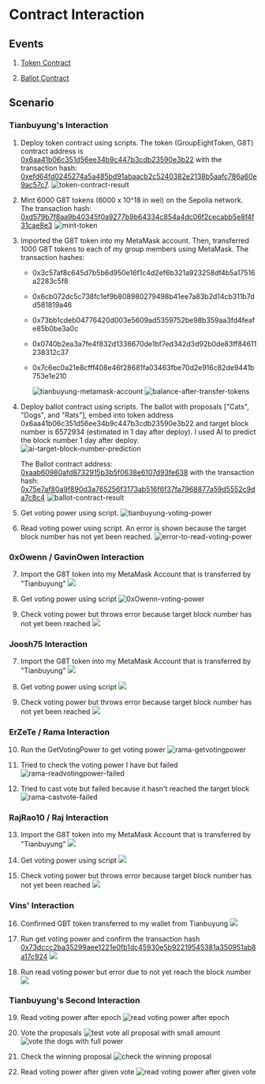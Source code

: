 # Contract Interaction

## Events

1. [Token Contract](https://sepolia.etherscan.io/address/0x6aa41b06c351d56ee34b9c447b3cdb23590e3b22#events)

2. [Ballot Contract](https://sepolia.etherscan.io/address/0xaab60980afd8732915b3b5f0638e6107d93fe638#events)

## Scenario

### Tianbuyung's Interaction

1. Deploy token contract using scripts. The token (GroupEightToken, G8T) contract address is [0x6aa41b06c351d56ee34b9c447b3cdb23590e3b22](https://sepolia.etherscan.io/address/0x6aa41b06c351d56ee34b9c447b3cdb23590e3b22) with the transaction hash: [0xefd64fd0245274a5a485bd91abaacb2c5240382e2138b5aafc786a60e9ac57c7](https://sepolia.etherscan.io/tx/0xefd64fd0245274a5a485bd91abaacb2c5240382e2138b5aafc786a60e9ac57c7).
   ![token-contract-result](01-token-contract-result.png)

2. Mint 6000 G8T tokens (6000 x 10^18 in wei) on the Sepolia network. The transaction hash: [0xd579b7f8aa9b40345f0a9277b9b64334c854a4dc06f2cecabb5e8f4f31cae8e3](https://sepolia.etherscan.io/tx/0xd579b7f8aa9b40345f0a9277b9b64334c854a4dc06f2cecabb5e8f4f31cae8e3)
   ![mint-token](02-mint-token.png)

3. Imported the G8T token into my MetaMask account. Then, transferred 1000 G8T tokens to each of my group members using MetaMask. The transaction hashes:

   - 0x3c57af8c645d7b5b6d950e16f1c4d2ef6b321a923258df4b5a17516a2283c5f8
   - 0x6cb072dc5c738fc1ef9b808980279498b41ee7a83b2d14cb311b7dd581819a46
   - 0x73bb1cdeb04776420d003e5609ad5359752be98b359aa3fd4feafe85b0be3a0c
   - 0x0740b2ea3a7fe4f832d1336670de1bf7ed342d3d92b0de83ff84611238312c37
   - 0x7c6ec0a21e8cfff408e46f28681fa03463fbe70d2e916c82de9441b753e1e210

     ![tianbuyung-metamask-account](03-tianbuyung-metamask-account.png)
     ![balance-after-transfer-tokens](04-balance-after-transfer-tokens.png)

4. Deploy ballot contract using scripts. The ballot with proposals ["Cats", "Dogs", and "Rats"], embed into token address 0x6aa41b06c351d56ee34b9c447b3cdb23590e3b22 and target block number is 6572934 (estimated in 1 day after deploy). I used AI to predict the block number 1 day after deploy.
   ![ai-target-block-number-prediction](05-ai-target-block-number-prediction.png)

   The Ballot contract address: [0xaab60980afd8732915b3b5f0638e6107d93fe638](https://sepolia.etherscan.io/address/0xaab60980afd8732915b3b5f0638e6107d93fe638) with the transaction hash: [0x75e7af80a9f890d3a765256f3173ab516f6f37fa7968877a59d5552c9da7c8c4](https://sepolia.etherscan.io/tx/0x75e7af80a9f890d3a765256f3173ab516f6f37fa7968877a59d5552c9da7c8c4)
   ![ballot-contract-result](06-ballot-contract-result.png)

5. Get voting power using script.
   ![tianbuyung-voting-power](07-tianbuyung-voting-power.png)

6. Read voting power using script. An error is shown because the target block number has not yet been reached.
   ![error-to-read-voting-power](08-error-to-read-voting-power.png)

### 0xOwenn / GavinOwen Interaction

7. Import the G8T token into my MetaMask Account that is transferred by "Tianbuyung" ![](<owen-week 3.1.png>)

8. Get voting power using script ![0xOwenn-voting-power](<owen-week 3.2.png>)

9. Check voting power but throws error because target block number has not yet been reached ![](<owen-week 3.3.png>)

### Joosh75 Interaction

7. Import the G8T token into my MetaMask Account that is transferred by "Tianbuyung" ![](step1.png)

8. Get voting power using script ![](step2.png)

9. Check voting power but throws error because target block number has not yet been reached ![](step3.png)

### ErZeTe / Rama Interaction

10. Run the GetVotingPower to get voting power ![rama-getvotingpower](rama-getvotingpower.png)

11. Tried to check the voting power I have but failed ![rama-readvotingpower-failed](rama-readvotingpower-failed.png)

12. Tried to cast vote but failed because it hasn't reached the target block ![rama-castvote-failed](rama-castvote-failed.png)

### RajRao10 / Raj Interaction

13. Import the G8T token into my MetaMask Account that is transferred by "Tianbuyung" ![](Raj_01_G8T_Token_Import.png)

14. Get voting power using script ![](Raj_02_GetVotingPower.png)

15. Check voting power but throws error because target block number has not yet been reached ![](Raj_03_ReadVotingPower_Failed.png)

### Vins' Interaction

16. Confirmed GBT token transferred to my wallet from Tianbuyung ![](vins-metamask.png)

17. Run get voting power and confirm the transaction hash [0x73dccc2ba35299aee1221e0fb1dc45930e5b92219545381a350951ab8a17c924](https://sepolia.etherscan.io/tx/0x73dccc2ba35299aee1221e0fb1dc45930e5b92219545381a350951ab8a17c924) ![](vins-get-voting-power.png)

18. Run read voting power but error due to not yet reach the block number ![](vins-read-voting-power.png)

### Tianbuyung's Second Interaction

19. Read voting power after epoch
    ![read voting power after epoch](<Screenshot 2024-08-26 at 12.19.19.png>)

20. Vote the proposals
    ![test vote all proposal with small amount](<Screenshot 2024-08-26 at 12.30.51.png>)
    ![vote the dogs with full power](<Screenshot 2024-08-26 at 12.34.58.png>)

21. Check the winning proposal
    ![check the winning proposal](<Screenshot 2024-08-26 at 12.37.08.png>)

22. Read voting power after given vote
    ![read voting power after given vote](<Screenshot 2024-08-26 at 12.37.39.png>)
